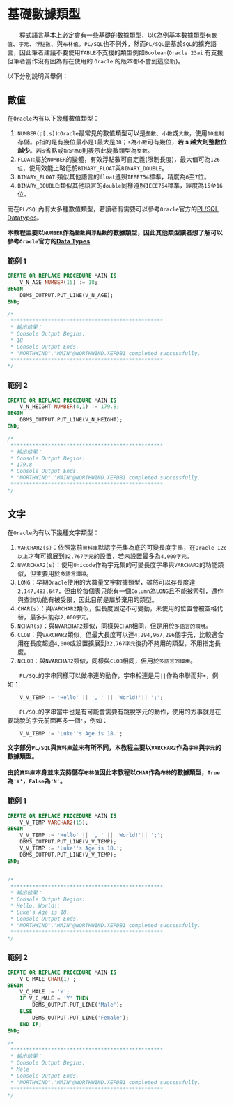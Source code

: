 # 基礎數據類型

&emsp;&emsp;程式語言基本上必定會有一些基礎的數據類型，以`C`為例基本數據類型有`數值`、`字元`、`浮點數`、與`布林值`。`PL/SQL`也不例外，然而`PL/SQL`是基於`SQL`的擴充語言，因此筆者建議不要使用`TABLE`不支援的類型例如`Boolean`(`Oracle 23ai` 有支援但筆者當作沒有因為有在使用的 `Oracle` 的版本都不會到這麼新)。

以下分別說明與舉例：

## 數值

在`Oracle`內有以下幾種數值類型：

1. `NUMBER(p[,s])`:`Oracle`最常見的數值類型可以是`整數`、`小數`或`大數`，使用`10進制`存儲。`p`指的是有幾位最小是`1`最大是`38`；`s`為`小數`可有幾位，**若 s 越大則整數位越少**。若`s`省略或`指定為0`則表示此變數類型為`整數`。
2. `FLOAT`:屬於`NUMBER`的變體，有效浮點數可自定義(限制長度)，最大值可為`126位`，使用效能上略低於`BINARY_FLOAT`與`BINARY_DOUBLE`。
3. `BINARY_FLOAT`:類似其他語言的`float`遵照`IEEE754`標準，精度為`6`至`7`位。
4. `BINARY_DOUBLE`:類似其他語言的`double`同樣遵照`IEEE754`標準，經度為`15`至`16`位。

而在`PL/SQL`內有太多種數值類型，若讀者有需要可以參考`Oracle`官方的[PL/SQL Datatypes](https://docs.oracle.com/cd/B19306_01/appdev.102/b14261/datatypes.htm)。

**本教程主要以`NUMBER`作為`整數`與`浮點數`的數據類型，因此其他類型讀者想了解可以參考`Oracle`官方的[Data Types](https://docs.oracle.com/en/database/oracle/oracle-database/19/sqlrf/Data-Types.html#GUID-A3C0D836-BADB-44E5-A5D4-265BA5968483)**

### 範例 1

```SQL
CREATE OR REPLACE PROCEDURE MAIN IS
    V_N_AGE NUMBER(15) := 18;
BEGIN
    DBMS_OUTPUT.PUT_LINE(V_N_AGE);
END;

/*
 *************************************************
 * 輸出結果：
 * Console Output Begins:
 * 18
 * Console Output Ends.
 * "NORTHWIND"."MAIN"@NORTHWIND.XEPDB1 completed successfully.
 *************************************************
*/
```

### 範例 2

```SQL
CREATE OR REPLACE PROCEDURE MAIN IS
    V_N_HEIGHT NUMBER(4,1) := 179.8;
BEGIN
    DBMS_OUTPUT.PUT_LINE(V_N_HEIGHT);
END;

/*
 *************************************************
 * 輸出結果：
 * Console Output Begins:
 * 179.8
 * Console Output Ends.
 * "NORTHWIND"."MAIN"@NORTHWIND.XEPDB1 completed successfully.
 *************************************************
*/
```

## 文字

在`Oracle`內有以下幾種文字類型：

1. `VARCHAR2(s)`：依照當前`資料庫`默認字元集為底的可變長度字串，在`Oracle 12c以上`才有可擴展到`32,767字元`的設置，若未設置最多為`4,000字元`。
2. `NVARCHAR2(s)`：使用`Unicode`作為字元集的可變長度字串與`VARCHAR2`的功能類似，但主要用於`多語言環境`。
3. `LONG`：早期`Oracle`使用的大數量文字數據類型，雖然可以存長度達`2,147,483,647`，但由於每個表只能有一個`Column`為`LONG`且不能被索引，遭作與查詢功能有被受限，因此目前是屬於棄用的類型。
4. `CHAR(s)`：與`VARCHAR2`類似，但長度固定不可變動，未使用的位置會被空格代替，最多只能存`2,000字元`。
5. `NCHAR(s)`：與`NVARCHAR2`類似，同樣與`CHAR`相同，但是用於`多語言的環境`。
6. `CLOB`：與`VARCHAR2`類似，但最大長度可以達`4,294,967,296`個字元，比較適合用在長度超過`4,000`或設置擴展到`32,767字元`後扔不夠用的類型，不用指定長度。
7. `NCLOB`：與`NVARCHAR2`類似，同樣與`CLOB`相同，但用於`多語言的環境`。

&emsp;&emsp;`PL/SQL`的字串同樣可以做串連的動作，字串相連是用`||`作為串聯而非`+`，例如：

```SQL
    V_V_TEMP := 'Hello' || ', ' || 'World!'|| ';';
```

&emsp;&emsp;`PL/SQL`的字串當中也是有可能會需要有跳脫字元的動作，使用的方事就是在要跳脫的字元前面再多一個`'`，例如：

```sql
    V_V_TEMP := 'Luke''s Age is 18.';
```

**文字部分`PL/SQL`與`資料庫`並未有所不同，本教程主要以`VARCHAR2`作為`字串`與`字元`的數據類型。**</br></br>
**由於`資料庫`本身並未支持儲存`布林值`因此本教程以`CHAR`作為`布林`的數據類型，`True`為`'Y'`，`False`為`'N'`。**

### 範例 1

```SQL
CREATE OR REPLACE PROCEDURE MAIN IS
    V_V_TEMP VARCHAR2(15);
BEGIN
    V_V_TEMP := 'Hello' || ', ' || 'World!'|| ';';
    DBMS_OUTPUT.PUT_LINE(V_V_TEMP);
    V_V_TEMP := 'Luke''s Age is 18.';
    DBMS_OUTPUT.PUT_LINE(V_V_TEMP);
END;


/*
 *************************************************
 * 輸出結果：
 * Console Output Begins:
 * Hello, World!;
 * Luke's Age is 18.
 * Console Output Ends.
 * "NORTHWIND"."MAIN"@NORTHWIND.XEPDB1 completed successfully.
 *************************************************
*/
```

### 範例 2

```SQL
CREATE OR REPLACE PROCEDURE MAIN IS
    V_C_MALE CHAR(1) ;
BEGIN
    V_C_MALE := 'Y';
    IF V_C_MALE = 'Y' THEN
        DBMS_OUTPUT.PUT_LINE('Male');
    ELSE
        DBMS_OUTPUT.PUT_LINE('Female');
    END IF;
END;

/*
 *************************************************
 * 輸出結果：
 * Console Output Begins:
 * Male
 * Console Output Ends.
 * "NORTHWIND"."MAIN"@NORTHWIND.XEPDB1 completed successfully.
 *************************************************
*/
```
